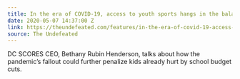 ```yaml
---
title: In the era of COVID-19, access to youth sports hangs in the balance
date: 2020-05-07 14:37:00 Z
link: https://theundefeated.com/features/in-the-era-of-covid-19-access-to-youth-sports-hangs-in-the-balance/
source: The Undefeated
---
```


DC SCORES CEO, Bethany Rubin Henderson, talks about how the pandemic’s fallout could further penalize kids already hurt by school budget cuts.